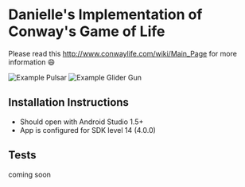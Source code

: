 # Danielle's Implementation of Conway's Game of Life

Please read this http://www.conwaylife.com/wiki/Main_Page for more information :smile:

![Example Pulsar](http://i.imgur.com/E93PfSs.gif) ![Example Glider Gun](http://i.imgur.com/RyMv30Q.gif)

## Installation Instructions

* Should open with Android Studio 1.5+
* App is configured for SDK level 14 (4.0.0)


## Tests

coming soon
